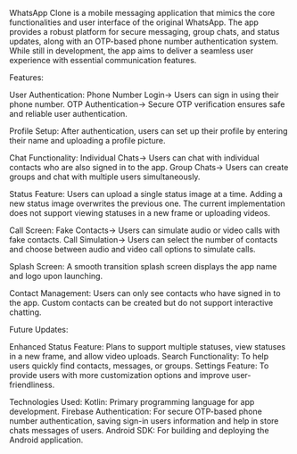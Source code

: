 WhatsApp Clone is a mobile messaging application that mimics the core functionalities and user interface of the original WhatsApp. The app provides a robust platform for secure messaging, group chats, and status updates, along with an OTP-based phone number authentication system. While still in development, the app aims to deliver a seamless user experience with essential communication features.

Features:

User Authentication:
Phone Number Login-> Users can sign in using their phone number.
OTP Authentication-> Secure OTP verification ensures safe and reliable user authentication.

Profile Setup:
After authentication, users can set up their profile by entering their name and uploading a profile picture.

Chat Functionality:
Individual Chats-> Users can chat with individual contacts who are also signed in to the app.
Group Chats-> Users can create groups and chat with multiple users simultaneously.

Status Feature:
Users can upload a single status image at a time.
Adding a new status image overwrites the previous one.
The current implementation does not support viewing statuses in a new frame or uploading videos.

Call Screen:
Fake Contacts-> Users can simulate audio or video calls with fake contacts.
Call Simulation-> Users can select the number of contacts and choose between audio and video call options to simulate calls.

Splash Screen:
A smooth transition splash screen displays the app name and logo upon launching.

Contact Management:
Users can only see contacts who have signed in to the app.
Custom contacts can be created but do not support interactive chatting.

Future Updates:

Enhanced Status Feature: Plans to support multiple statuses, view statuses in a new frame, and allow video uploads.
Search Functionality: To help users quickly find contacts, messages, or groups.
Settings Feature: To provide users with more customization options and improve user-friendliness.

Technologies Used:
Kotlin: Primary programming language for app development.
Firebase Authentication: For secure OTP-based phone number authentication, saving sign-in users information and help in store chats messages of users.
Android SDK: For building and deploying the Android application.
